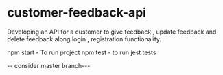 # customer-feedback-api
Developing an API for a customer to give feedback , update feedback and delete feedback along login , registration functionality.

npm start - To run project
npm test - to run jest tests

-- consider master branch---
